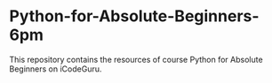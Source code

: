 # Python-for-Absolute-Beginners-6pm
This repository contains the resources of course Python for Absolute Beginners on iCodeGuru.
